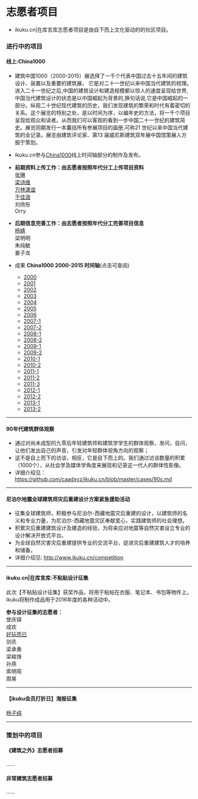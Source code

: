 # 志愿者项目

* ikuku.cn|在库言库志愿者项目是由自下而上文化驱动的的社区项目。

### 进行中的项目  

#### 线上:China1000
* 建筑中国1000（2000-2015）展选择了一千个代表中国过去十五年间的建筑设计、装置以及重要的建筑展， 它是对二十一世纪以来中国当代建筑的梳理。进入二十一世纪之后,中国的建筑设计和建造规模都以惊人的速度呈现给世界,中国当代建筑设计的状态是以中国崛起为背景的,换句话说,它是中国崛起的一部分。纵观二十世纪现代建筑的历史，我们发现建筑的繁荣和时代有着密切的关系。这个展览的特别之处，是以时间为序，以编年史的方法，将一千个项目呈现给观众和读者。从而我们可以客观的看到一步中国二十一世纪的建筑简史。展览同期发行一本囊括所有参展项目的画册,可称21 世纪以来中国当代建筑的全记录。展览由建筑评论家、第13 届威尼斯建筑双年展中国馆策展人方振宁策划。    
* ikuku.cn参与[China1000](http://www.ikuku.cn/user/32289)线上时间轴部分的制作及发布。  

* **前期资料上传工作：由志愿者按照年代分工上传项目资料**  
[张琳](http://www.ikuku.cn/name/9555)  
[梁诗维](http://www.ikuku.cn/name/9703)    
[万林潇谊](http://www.ikuku.cn/name/9549)   
[于佳涵](http://www.ikuku.cn/user/16843)  
刘欣彤      
Orry  

* **后期信息完善工作：由志愿者按照年代分工完善项目信息**  
[杨婧](http://www.ikuku.cn/user/17592)   
梁明明  
朱纯敏  
姜子龙  


* 成果 **China1000 2000-2015 时间轴**(点击可查阅)  
  * [2000](http://www.ikuku.cn/idea/5284)  
  * [2001](http://www.ikuku.cn/idea/5292)  
  * [2002](http://www.ikuku.cn/timeline/?idea=5303)  
  * [2003](http://www.ikuku.cn/timeline/?idea=5319)  
  * [2004](http://www.ikuku.cn/timeline/?idea=5323)  
  * [2005](http://www.ikuku.cn/timeline/?idea=5333)  
  * [2006](http://www.ikuku.cn/timeline/?idea=5343)  
  * [2007-1](http://www.ikuku.cn/timeline/?idea=5353)  
  * [2007-2](http://www.ikuku.cn/timeline/?idea=6098)  
  * [2008-1](http://www.ikuku.cn/timeline/?idea=5376)  
  * [2008-2](http://www.ikuku.cn/timeline/?idea=5396)  
  * [2009-1](http://www.ikuku.cn/timeline/?idea=5402)  
  * [2009-2](http://www.ikuku.cn/timeline/?idea=5420)  
  * [2010-1](http://www.ikuku.cn/timeline/?idea=5425)  
  * [2010-2](http://www.ikuku.cn/timeline/?idea=5446)  
  * [2011-1](http://www.ikuku.cn/timeline/?idea=5459)  
  * [2011-2](http://www.ikuku.cn/timeline/?idea=5479)  
  * [2011-3](http://www.ikuku.cn/timeline/?idea=6433)  
  * [2012-1](http://www.ikuku.cn/timeline/?idea=5477)  
  * [2012-2](http://www.ikuku.cn/timeline/?idea=5493)  
  * [2013-1](http://www.ikuku.cn/timeline/?idea=6650)  
  * [2013-2](http://www.ikuku.cn/timeline/?idea=6651)  

-----

#### 90年代建筑群体观察  

* 通过对尚未成型的九零后年轻建筑师和建筑学学生的群体观察，发问，自问，让他们发出自己的声音，引发对年轻群体视角方向的观察；
* 这不是自上而下的访谈，相反，它是自下而上的。我们通过访谈数量的积累（1000个），从社会学及媒体学角度来展现和记录这一代人的群体性影像。
* 详细介绍见： https://github.com/caadxyz/ikuku.cn/blob/master/cases/90s.md  


-------

#### 尼泊尔地震全球建筑师灾后重建设计方案紧急援助活动  

* 征集全球建筑师，积极参与尼泊尔-西藏地震灾后重建的设计，以建筑师的名义和专业力量，为尼泊尔-西藏地震灾区奉献爱心，实践建筑师的社会理想。
* 积累灾后重建建筑设计及建造的经验，为将来应对地震等自然灾害设立专业的设计解决开放式平台。
* 为全球自然灾害灾后重建提供专业的交流平台，促进灾后重建建筑人才的培养和储备。
* 详细介绍见: http://www.ikuku.cn/competition  

___________

#### ikuku.cn|在库言库:不粘贴设计征集  
此次【不粘贴设计征集】获奖作品，将用于粘帖在衣服、笔记本、书包等物件上。ikuku将制作成品用于2016年度的各种活动中。  

**参与设计征集的志愿者：**  
曾庆铎  
成欢  
[好玩而已](http://www.ikuku.cn/user/7839)    
剑丞  
梁承勇  
梁峻烽  
孙燕  
索明简  
周昊  

_____________  

#### 【ikuku会员打折日】海报征集  

[杨子纯](http://www.ikuku.cn/user/36574)  

_____________  

### 策划中的项目  


#### 《建筑之外》志愿者招募  

……  


#### 非常建筑志愿者招募 

……  





